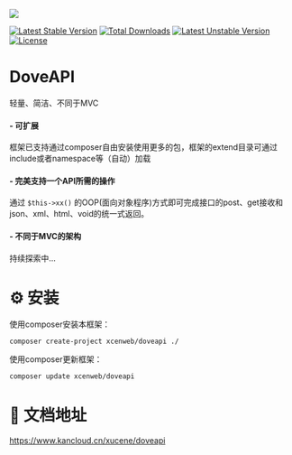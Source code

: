 ![](http://dove.xcenadmin.top/DoveAPI.jpg)

[![Latest Stable Version](http://poser.pugx.org/xcenweb/doveapi/v)](https://packagist.org/packages/xcenweb/doveapi) [![Total Downloads](http://poser.pugx.org/xcenweb/doveapi/downloads)](https://packagist.org/packages/xcenweb/doveapi) [![Latest Unstable Version](http://poser.pugx.org/xcenweb/doveapi/v/unstable)](https://packagist.org/packages/xcenweb/doveapi) [![License](http://poser.pugx.org/xcenweb/doveapi/license)](https://packagist.org/packages/xcenweb/doveapi)

# DoveAPI

轻量、简洁、不同于MVC


####  - 可扩展

 框架已支持通过composer自由安装使用更多的包，框架的extend目录可通过include或者namespace等（自动）加载

####  - 完美支持一个API所需的操作

 通过 `$this->xx()` 的OOP(面向对象程序)方式即可完成接口的post、get接收和json、xml、html、void的统一式返回。

####  - 不同于MVC的架构

 持续探索中...


# ⚙️ 安装

使用composer安装本框架：

```composer
composer create-project xcenweb/doveapi ./
```

使用composer更新框架：

```composer
composer update xcenweb/doveapi
```

# 📃 文档地址

https://www.kancloud.cn/xucene/doveapi

<!--# 💻 论坛

http://bbs.xcenadmin.top/

# 🌐 博客文章

http://blog.xcenadmin.top/category/dove-api-farmwork/-->
